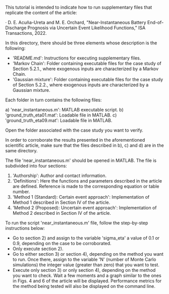 This tutorial is intended to indicate how to run supplementary files that replicate 
the content of the article:

· D. E. Acuña-Ureta and M. E. Orchard, "Near-Instantaneous Battery End-of-Discharge 
Prognosis via Uncertain Event Likelihood Functions," ISA Transactions, 2022.

In this directory, there should be three elements whose description is the
following:

- 'README.md':  Instructions for executing supplementary files.
- 'Markov Chain': Folder containing executable files for the case study
of Section 5.2.1., where exogenous inputs are characterized by a Markov Chain.
- 'Gaussian mixture': Folder containing executable files for the case study
of Section 5.2.2., where exogenous inputs are characterized by a Gaussian mixture.

Each folder in turn contains the following files:

a) 'near_instantaneous.m': MATLAB executable script.
b) 'ground_truth_eta01.mat': Loadable file in MATLAB.
c) 'ground_truth_eta09.mat': Loadable file in MATLAB.

Open the folder associated with the case study you want to verify.

In order to corroborate the results presented in the aforementioned scientific 
article, make sure that the files described in b), c) and d) are in the same 
directory.

The file 'near_instantaneous.m' should be opened in MATLAB. The file is subdivided 
into four sections:

1) 'Authorship': Author and contact information.
2) 'Definitions': Here the functions and parameters described in the article 
are defined. Reference is made to the corresponding equation or table number.
3) 'Method 1 (Standard): Certain event approach': Implementation of Method 1 
described in Section IV of the article.
4) 'Method 2 (Proposed): Uncertain event approach': Implementation of Method 2 
described in Section IV of the article.

To run the script 'near_instantaneous.m' file, follow the step-by-step instructions 
below:

- Go to section 2) and assign to the variable 'sigma_eta' a value of 0.1 or 0.9, 
depending on the case to be corroborated.
- Only execute section 2).
- Go to either section 3) or section 4), depending on the method you want to run. 
Once there, assign to the variable 'N' (number of Monte Carlo simulations) the 
integer value (greater than zero) that you want to test.
- Execute only section 3) or only section 4), depending on the method you want to 
check. Wait a few moments and a graph similar to the ones in Figs. 4 and 6 of the 
article will be displayed. Performance metrics for the method being tested will 
also be displayed on the command line.
